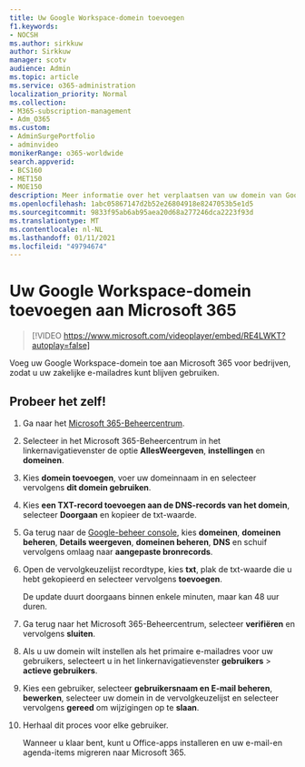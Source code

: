 ```yaml
---
title: Uw Google Workspace-domein toevoegen
f1.keywords:
- NOCSH
ms.author: sirkkuw
author: Sirkkuw
manager: scotv
audience: Admin
ms.topic: article
ms.service: o365-administration
localization_priority: Normal
ms.collection:
- M365-subscription-management
- Adm_O365
ms.custom:
- AdminSurgePortfolio
- adminvideo
monikerRange: o365-worldwide
search.appverid:
- BCS160
- MET150
- MOE150
description: Meer informatie over het verplaatsen van uw domein van Google Workspace naar Microsoft 365 voor bedrijven.
ms.openlocfilehash: 1abc05867147d2b52e26804918e8247053b5e1d5
ms.sourcegitcommit: 9833f95ab6ab95aea20d68a277246dca2223f93d
ms.translationtype: MT
ms.contentlocale: nl-NL
ms.lasthandoff: 01/11/2021
ms.locfileid: "49794674"
---
```

# <a name="add-your-google-workspace-domain-to-microsoft-365"></a>Uw Google Workspace-domein toevoegen aan Microsoft 365

> [!VIDEO https://www.microsoft.com/videoplayer/embed/RE4LWKT?autoplay=false]

Voeg uw Google Workspace-domein toe aan Microsoft 365 voor bedrijven, zodat u uw zakelijke e-mailadres kunt blijven gebruiken.

## <a name="try-it"></a>Probeer het zelf!

1. Ga naar het [Microsoft 365-Beheercentrum](https://admin.microsoft.com).
1. Selecteer in het Microsoft 365-Beheercentrum in het linkernavigatievenster de optie **AllesWeergeven**, **instellingen** en **domeinen**.
1. Kies **domein toevoegen**, voer uw domeinnaam in en selecteer vervolgens **dit domein gebruiken**. 
1. Kies **een TXT-record toevoegen aan de DNS-records van het domein**, selecteer **Doorgaan** en kopieer de txt-waarde. 
1. Ga terug naar de [Google-beheer console](https://admin.google.com), kies **domeinen**, **domeinen beheren**, **Details weergeven**, **domeinen beheren**, **DNS** en schuif vervolgens omlaag naar **aangepaste bronrecords**. 
1. Open de vervolgkeuzelijst recordtype, kies **txt**, plak de txt-waarde die u hebt gekopieerd en selecteer vervolgens **toevoegen**. 

    De update duurt doorgaans binnen enkele minuten, maar kan 48 uur duren. 
1. Ga terug naar het Microsoft 365-Beheercentrum, selecteer **verifiëren** en vervolgens **sluiten**. 
1. Als u uw domein wilt instellen als het primaire e-mailadres voor uw gebruikers, selecteert u in het linkernavigatievenster **gebruikers**  >  **actieve gebruikers**. 
1. Kies een gebruiker, selecteer **gebruikersnaam en E-mail beheren**, **bewerken**, selecteer uw domein in de vervolgkeuzelijst en selecteer vervolgens **gereed** om wijzigingen op te **slaan**. 
1. Herhaal dit proces voor elke gebruiker. 

    Wanneer u klaar bent, kunt u Office-apps installeren en uw e-mail-en agenda-items migreren naar Microsoft 365. 